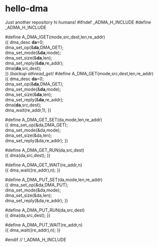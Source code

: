 # hello-dma
Just another repository
hi humans!
#ifndef _ADMA_H_INCLUDE
#define _ADMA_H_INCLUDE

#define A_DMA_IGET(mode,src,dest,len,re_addr)\
({
	dma_desc __da__=0;\
	dma_set_op(&__da__,DMA_GET);\
	dma_set_mode(&__da__,mode);\
	dma_set_size(&__da__,len);\
	dma_set_reply(&__da__,re_addr);\
	dma(__da__,src,dest);\
})
/*backup athread_get*/
#define A_DMA_GET(mode,src,dest,len,re_addr)\
({
	dma_desc __da__=0;\
	dma_set_op(&__da__,DMA_GET);\
	dma_set_mode(&__da__,mode);\
	dma_set_size(&__da__,len);\
	dma_set_reply(&__da__,re_addr);\
	dma(__da__,src,dest);\
	dma_wait(re_addr,1);
})

#define A_DMA_GET_SET(da,mode,len,re_addr)\
({
	dma_set_op(&da,DMA_GET);\
	dma_set_mode(&da,mode);\
	dma_set_size(&da,len);\
	dma_set_reply(&da,re_addr);
})

#define A_DMA_GET_RUN(da,src,dest)\
({
	dma(da,src,dest);
})

#define A_DMA_GET_WAIT(re_addr,n)\
({ 
	dma_wait((re_addr),n);
})

#define A_DMA_PUT_SET(da,mode,len,re_addr)\
({
	dma_set_op(&da,DMA_PUT); \
	dma_set_mode(&da,mode); \
	dma_set_size(&da,len); \
	dma_set_reply(&da,re_addr);
})

#define A_DMA_PUT_RUN(da,src,dest)\
({
	dma(da,src,dest);
})

#define A_DMA_PUT_WAIT(re_addr,n)\
({ 
	dma_wait((re_addr),n);
})

#endif // !_ADMA_H_INCLUDE
